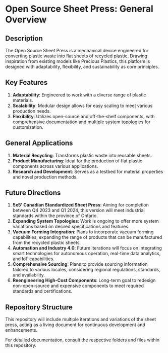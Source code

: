 # Open Source Sheet Press: General Overview

## Description

The Open Source Sheet Press is a mechanical device engineered for converting plastic waste into flat sheets of recycled plastic. Drawing inspiration from existing models like Precious Plastics, this platform is designed with adaptability, flexibility, and sustainability as core principles.

## Key Features

1. **Adaptability**: Engineered to work with a diverse range of plastic materials.
2. **Scalability**: Modular design allows for easy scaling to meet various production needs.
3. **Flexibility**: Utilizes open-source and off-the-shelf components, with comprehensive documentation and multiple system topologies for customization.

## General Applications

1. **Material Recycling**: Transforms plastic waste into reusable sheets.
2. **Product Manufacturing**: Ideal for the production of flat plastic components across various applications.
3. **Research and Development**: Serves as a testbed for material properties and novel production methods.

## Future Directions

1. **5x5' Canadian Standardized Sheet Press**: Aiming for completion between Q4 2023 and Q1 2024, this version will meet industrial standards within the province of Ontario.
2. **Expanding System Topologies**: Work is ongoing to offer more system variations based on desired specifications and features.
3. **Vacuum Forming Integration**: Plans to incorporate vacuum forming capabilities, expanding the range of products that can be manufactured from the recycled plastic sheets.
4. **Automation and Industry 4.0**: Future iterations will focus on integrating smart technologies for autonomous operation, real-time data analytics, and IoT capabilities.
5. **Comprehensive Sourcing**: Plans to provide sourcing information tailored to various locales, considering regional regulations, standards, and availability.
6. **Reengineering High-Cost Components**: Long-term goal to redesign non-open-source and expensive components to meet required standards and certifications.

## Repository Structure

This repository will include multiple iterations and variations of the sheet press, acting as a living document for continuous development and enhancements.

For detailed documentation, consult the respective folders and files within this repository.
